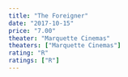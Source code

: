 ```yaml
---
title: "The Foreigner"
date: "2017-10-15"
price: "7.00"
theater: "Marquette Cinemas"
theaters: ["Marquette Cinemas"]
rating: "R"
ratings: ["R"]
---
```

